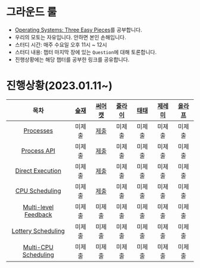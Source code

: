 # 그라운드 룰
* [Operating Systems: Three Easy Pieces](https://pages.cs.wisc.edu/~remzi/OSTEP/#book-chapters)를 공부합니다.
* 우리의 모토는 자유입니다. 안하면 본인 손해입니다.
* 스터디 시간: 매주 수요일 오후 11시 ~ 12시
* 스터디 내용: 챕터 마지막 장에 있는 `Question`에 대해 토론합니다.
* 진행상황에는 해당 챕터를 공부한 링크를 공유합니다.

# 진행상황(2023.01.11~)
|목차| [숲재](https://github.com/forestjae) | [써머캣](https://github.com/dev-summer) | [줄라이](https://github.com/july911) | [태태](https://github.com/uuu1101) | [제레미](https://github.com/yjjem) | [올라프](https://github.com/1consumption) |
| :-: | :-: | :-: | :-: | :-: | :-: | :-: |
|[Processes](https://pages.cs.wisc.edu/~remzi/OSTEP/cpu-intro.pdf)| 미제출 | [제출](https://github.com/dev-summer/OS-Study/blob/summercat/Virtualization/4_Processes.md) | 미제출 | 미제출 | 미제출 | 미제출 |
|[Process API](https://pages.cs.wisc.edu/~remzi/OSTEP/cpu-api.pdf)| 미제출 | [제출](https://github.com/dev-summer/OS-Study/blob/summercat/Virtualization/5_Proceess_API.md) | 미제출 | 미제출 | 미제출 | 미제출 |
|[Direct Execution](https://pages.cs.wisc.edu/~remzi/OSTEP/cpu-mechanisms.pdf)| 미제출 | [제출](https://github.com/dev-summer/OS-Study/blob/summercat/Virtualization/6_Direct_Execution.md) | 미제출 | 미제출 | 미제출 | 미제출 |
|[CPU Scheduling](https://pages.cs.wisc.edu/~remzi/OSTEP/cpu-sched.pdf)| 미제출 | [제출](https://github.com/dev-summer/OS-Study/blob/summercat/Virtualization/7_CPU_Scheduling.md) | 미제출 | 미제출 | 미제출 | 미제출 |
|[Multi-level Feedback](https://pages.cs.wisc.edu/~remzi/OSTEP/cpu-sched-mlfq.pdf)| 미제출 | 미제출 | 미제출 | 미제출 | 미제출 | 미제출 |
|[Lottery Scheduling](https://pages.cs.wisc.edu/~remzi/OSTEP/cpu-sched-lottery.pdf)| 미제출 | 미제출 | 미제출 | 미제출 | 미제출 | 미제출 |
|[Multi-CPU Scheduling](https://pages.cs.wisc.edu/~remzi/OSTEP/cpu-sched-multi.pdf)| 미제출 | 미제출 | 미제출 | 미제출 | 미제출 | 미제출 |
